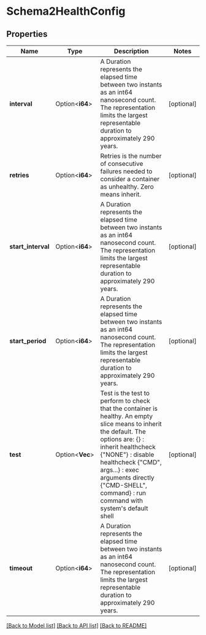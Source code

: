 # Schema2HealthConfig

## Properties

Name | Type | Description | Notes
------------ | ------------- | ------------- | -------------
**interval** | Option<**i64**> | A Duration represents the elapsed time between two instants as an int64 nanosecond count. The representation limits the largest representable duration to approximately 290 years. | [optional]
**retries** | Option<**i64**> | Retries is the number of consecutive failures needed to consider a container as unhealthy. Zero means inherit. | [optional]
**start_interval** | Option<**i64**> | A Duration represents the elapsed time between two instants as an int64 nanosecond count. The representation limits the largest representable duration to approximately 290 years. | [optional]
**start_period** | Option<**i64**> | A Duration represents the elapsed time between two instants as an int64 nanosecond count. The representation limits the largest representable duration to approximately 290 years. | [optional]
**test** | Option<**Vec<String>**> | Test is the test to perform to check that the container is healthy. An empty slice means to inherit the default. The options are: {} : inherit healthcheck {\"NONE\"} : disable healthcheck {\"CMD\", args...} : exec arguments directly {\"CMD-SHELL\", command} : run command with system's default shell | [optional]
**timeout** | Option<**i64**> | A Duration represents the elapsed time between two instants as an int64 nanosecond count. The representation limits the largest representable duration to approximately 290 years. | [optional]

[[Back to Model list]](../README.md#documentation-for-models) [[Back to API list]](../README.md#documentation-for-api-endpoints) [[Back to README]](../README.md)


